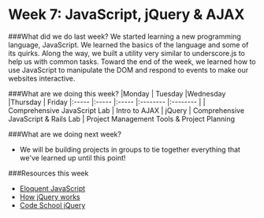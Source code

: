 # Week 7: JavaScript, jQuery & AJAX

###What did we do last week?
We started learning a new programming language, JavaScript. We learned the basics of the language and some of its quirks. Along the way, we built a utility very similar to underscore.js to help us with common tasks. Toward the end of the week, we learned how to use JavaScript to manipulate the DOM and respond to events to make our websites interactive.

###What are we doing this week?
|Monday         | Tuesday         |Wednesday        |Thursday         |  Friday
|:-----           |:-----           |:-----           |:-------- |:-------- |
| Comprehensive JavaScript Lab | Intro to AJAX | jQuery | Comprehensive JavaScript & Rails Lab | Project Management Tools & Project Planning

###What are we doing next week?
* We will be building projects in groups to tie together everything that we've learned up until this point!

###Resources this week
* [Eloquent JavaScript](http://eloquentjavascript.net/)
* [How jQuery works](http://learn.jquery.com/about-jquery/how-jquery-works/)
* [Code School jQuery](http://www.codeschool.com/courses/try-jquery)
